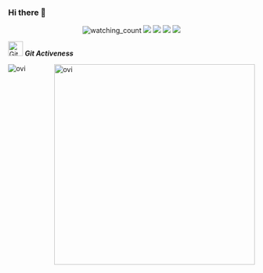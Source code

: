 ### Hi there 👋

<!--
**joncasagrande/joncasagrande** is a ✨ _special_ ✨ repository because its `README.md` (this file) appears on your GitHub profile.

Here are some ideas to get you started:

- 🔭 I’m currently working on ...
- 🌱 I’m currently learning ...
- 👯 I’m looking to collaborate on ...
- 🤔 I’m looking for help with ...
- 💬 Ask me about ...
- 📫 How to reach me: ...
- 😄 Pronouns: ...
- ⚡ Fun fact: ...
-->

 <p align="center">
 <img src="https://komarev.com/ghpvc/?username=joncasagrande&color=brightgreen" alt="watching_count" />
  <img src="https://img.shields.io/badge/Android-success" />
  <img src="https://img.shields.io/badge/Vienna-success" />
  <img src="https://img.shields.io/badge/Languages-English-brightgreen" />
<img src="https://img.shields.io/badge/Languages-English%20%26%20Portugues-brightgreen" />
</p>
<img src="https://media.giphy.com/media/W5eoZHPpUx9sapR0eu/giphy.gif" width="30px" alt="Git"/>&nbsp;<i><b>Git Activeness</b></i></p>
 
<p><img align="left" src="https://github-readme-stats.vercel.app/api/top-langs?username=joncasagrande&show_icons=true&locale=en&layout=compact&theme=chartreuse-dark&count_private=true" alt="ovi" /></p>
<p>&nbsp;<img align="right" src="https://github-readme-stats.vercel.app/api?username=joncasagrande&show_icons=true&locale=en&theme=chartreuse-dark&count_private=true" alt="ovi" width="410" /></p>
<br><br><br><br><br>
